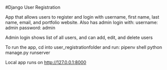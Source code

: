 #Django User Registration 

App that allows users to register and login with username, first name, last name, email, and portfolio website. Also has admin login with:
username: admin
password: admin

Admin login shows list of all users, and can add, edit, and delete users

To run the app, cd into user_registrationfolder and run:
pipenv shell
python manage.py runserver

Local app runs on http://127.0.0.1:8000
